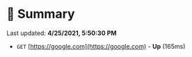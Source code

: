 # 📖 Summary
Last updated: **4/25/2021, 5:50:30 PM**

- `GET` [https://google.com](https://google.com) - **Up** (165ms)
